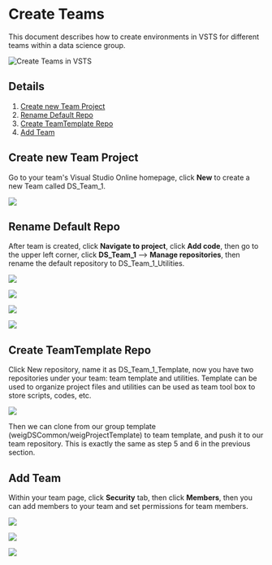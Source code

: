 # Create Teams

This document describes how to create environments in VSTS for different teams within a data science group.

![Create Teams in VSTS](media/Creating_Teams.png)

## Details
1. [Create new Team Project](#create-new-team-project)
2. [Rename Default Repo](#rename-default-repo)
3. [Create TeamTemplate Repo](#create-teamtemplate-repo)
4. [Add Team](#add-team)

## Create new Team Project

Go to your team's Visual Studio Online homepage, click **New** to create a new Team called DS\_Team_1. 

![](media/Create_new_team_2.PNG)

## Rename Default Repo 

After team is created, click **Navigate to project**, click **Add code**, then go to the upper left corner, click **DS_Team_1** --> **Manage repositories**, then rename the default repository to DS\_Team\_1\_Utilities.

![](media/navigate_to_team.PNG)

![](media/add_code.PNG)

![](media/manage_repo.PNG)

![](media/rename_default_repo.PNG)

## Create TeamTemplate Repo

Click New repository, name it as DS\_Team\_1_Template, now you have two repositories under your team: team template and utilities. Template can be used to organize project files and utilities can be used as team tool box to store scripts, codes, etc.

![](media/create_team_template_repo.PNG)

Then we can clone from our group template (weigDSCommon/weigProjectTemplate) to team template, and push it to our team repository. This is exactly the same as step 5 and 6 in the previous section.

## Add Team

Within your team page, click **Security** tab, then click **Members**, then you can add members to your team and set permissions for team members.

![](media/click_security_tab.PNG)

![](media/add_member_to_team.PNG)

![](media/set_member_permission.PNG)


